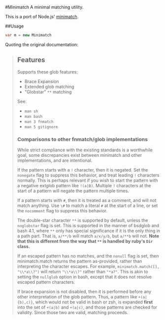 #Minimatch
A minimal matching utility.

This is a port of Node.js' [minimatch](https://github.com/isaacs/minimatch).

##Usage

```csharp
var m = new Minimatch
```

Quoting the original documentation:

 > ## Features
 > 
 > Supports these glob features:
 > 
 > * Brace Expansion
 > * Extended glob matching
 > * "Globstar" `**` matching
 > 
 > See:
 > 
 > * `man sh`
 > * `man bash`
 > * `man 3 fnmatch`
 > * `man 5 gitignore`
 > 
 > ### Comparisons to other fnmatch/glob implementations
 > 
 > While strict compliance with the existing standards is a worthwhile
 > goal, some discrepancies exist between minimatch and other
 > implementations, and are intentional.
 > 
 > If the pattern starts with a `!` character, then it is negated.  Set the
 > `nonegate` flag to suppress this behavior, and treat leading `!`
 > characters normally.  This is perhaps relevant if you wish to start the
 > pattern with a negative extglob pattern like `!(a|B)`.  Multiple `!`
 > characters at the start of a pattern will negate the pattern multiple
 > times.
 > 
 > If a pattern starts with `#`, then it is treated as a comment, and
 > will not match anything.  Use `\#` to match a literal `#` at the
 > start of a line, or set the `nocomment` flag to suppress this behavior.
 > 
 > The double-star character `**` is supported by default, unless the
 > `noglobstar` flag is set.  This is supported in the manner of bsdglob
 > and bash 4.1, where `**` only has special significance if it is the only
 > thing in a path part.  That is, `a/**/b` will match `a/x/y/b`, but
 > `a/**b` will not.  **Note that this is different from the way that `**` is
 > handled by ruby's `Dir` class.**
 > 
 > If an escaped pattern has no matches, and the `nonull` flag is set,
 > then minimatch.match returns the pattern as-provided, rather than
 > interpreting the character escapes.  For example,
 > `minimatch.match([], "\\*a\\?")` will return `"\\*a\\?"` rather than
 > `"*a?"`.  This is akin to setting the `nullglob` option in bash, except
 > that it does not resolve escaped pattern characters.
 > 
 > If brace expansion is not disabled, then it is performed before any
 > other interpretation of the glob pattern.  Thus, a pattern like
 > `+(a|{b),c)}`, which would not be valid in bash or zsh, is expanded
 > **first** into the set of `+(a|b)` and `+(a|c)`, and those patterns are
 > checked for validity.  Since those two are valid, matching proceeds.

